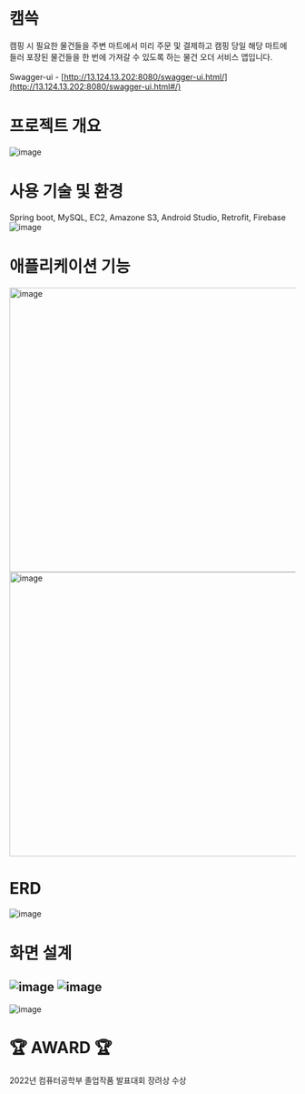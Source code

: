 # 캠쓱
캠핑 시 필요한 물건들을 주변 마트에서 미리 주문 및 결제하고 캠핑 당일 해당 마트에 들러 포장된 물건들을 한 번에 가져갈 수 있도록 하는 물건 오더 서비스 앱입니다. </br></br>
Swagger-ui - [http://13.124.13.202:8080/swagger-ui.html/](http://13.124.13.202:8080/swagger-ui.html#/)
# 프로젝트 개요
![image](https://user-images.githubusercontent.com/46226445/177318780-6551a0f6-98c8-4c74-8f6d-e01070471f29.png)

# 사용 기술 및 환경
Spring boot, MySQL, EC2, Amazone S3, Android Studio, Retrofit, Firebase
![image](https://github.com/user-attachments/assets/4bf23d30-3eca-4255-afee-9325184a594f)

# 애플리케이션 기능
<img width="800" height="500" alt="image" src="https://user-images.githubusercontent.com/46226445/177308519-bfb5fe66-aba7-4222-bbdf-3eeba3a180c9.png">
<img width="800" height="500" alt="image" src="https://user-images.githubusercontent.com/46226445/177308629-a1c0a437-71ff-4d2b-81a9-8f651d0c1491.png">

# ERD
![image](https://user-images.githubusercontent.com/46226445/177307221-df8aeb61-eeb7-4d59-9b65-8040f31c05c8.png)
# 화면 설계
![image](https://user-images.githubusercontent.com/46226445/177317291-fe8b51f7-3898-45da-b7ac-7be75b8741b7.png)
![image](https://user-images.githubusercontent.com/46226445/177318208-7e183370-dd15-420c-ab45-323d5c5d5354.png)
---
![image](https://user-images.githubusercontent.com/46226445/177318581-880d6087-7b59-416f-8926-704de7d4d9d5.png)

# 🏆 AWARD 🏆
2022년 컴퓨터공학부 졸업작품 발표대회 장려상 수상
